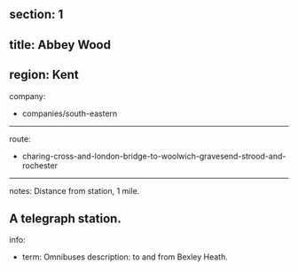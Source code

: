 section: 1
----
title: Abbey Wood
----
region: Kent
----
company:
- companies/south-eastern
----
route:
- charing-cross-and-london-bridge-to-woolwich-gravesend-strood-and-rochester
----
notes: Distance from station, 1 mile.

A telegraph station.
----
info:
- term: Omnibuses
  description: to and from Bexley Heath.
